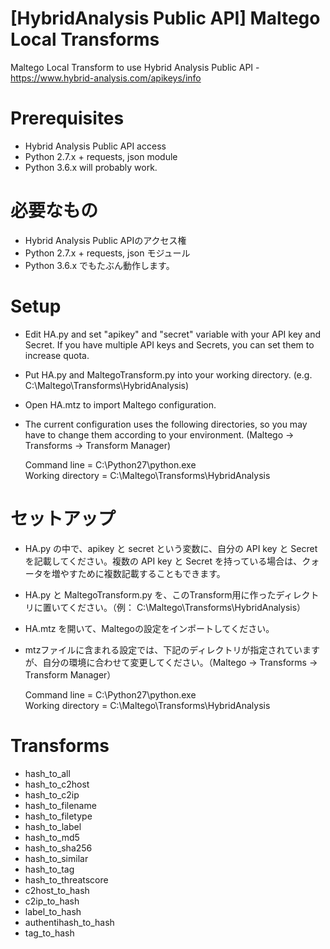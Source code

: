 # [HybridAnalysis Public API] Maltego Local Transforms
Maltego Local Transform to use Hybrid Analysis Public API - https://www.hybrid-analysis.com/apikeys/info

# Prerequisites
- Hybrid Analysis Public API access
- Python 2.7.x + requests, json module
- Python 3.6.x will probably work.

# 必要なもの
- Hybrid Analysis Public APIのアクセス権
- Python 2.7.x + requests, json モジュール
- Python 3.6.x でもたぶん動作します。

# Setup
- Edit HA.py and set "apikey" and "secret" variable with your API key and Secret. If you have multiple API keys and Secrets, you can set them to increase quota.
- Put HA.py and MaltegoTransform.py into your working directory. (e.g. C:\Maltego\Transforms\HybridAnalysis)
- Open HA.mtz to import Maltego configuration.
- The current configuration uses the following directories, so you may have to change them according to your environment. (Maltego -> Transforms -> Transform Manager)  

  Command line = C:\Python27\python.exe  
  Working directory = C:\Maltego\Transforms\HybridAnalysis

# セットアップ
- HA.py の中で、apikey と secret という変数に、自分の API key と Secret を記載してください。複数の API key と Secret を持っている場合は、クォータを増やすために複数記載することもできます。
- HA.py と MaltegoTransform.py を、このTransform用に作ったディレクトリに置いてください。（例： C:\Maltego\Transforms\HybridAnalysis）
- HA.mtz を開いて、Maltegoの設定をインポートしてください。
- mtzファイルに含まれる設定では、下記のディレクトリが指定されていますが、自分の環境に合わせて変更してください。（Maltego -> Transforms -> Transform Manager）

  Command line = C:\Python27\python.exe  
  Working directory = C:\Maltego\Transforms\HybridAnalysis

# Transforms
- hash_to_all
- hash_to_c2host
- hash_to_c2ip
- hash_to_filename
- hash_to_filetype
- hash_to_label
- hash_to_md5
- hash_to_sha256
- hash_to_similar
- hash_to_tag
- hash_to_threatscore
- c2host_to_hash
- c2ip_to_hash
- label_to_hash
- authentihash_to_hash
- tag_to_hash
